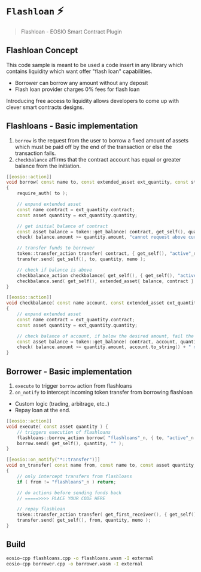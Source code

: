 # `Flashloan` ⚡️

> Flashloan - EOSIO Smart Contract Plugin

## Flashloan Concept

This code sample is meant to be used a code insert in any library which contains liquidity which want offer "flash loan" capabilities.

- Borrower can borrow any amount without any deposit
- Flash loan provider charges 0% fees for flash loan

Introducing free access to liquidity allows developers to come up with clever smart contracts designs.

## Flashloans - Basic implementation

1. `borrow` is the request from the user to borrow a fixed amount of assets which must be paid off by the end of the transaction or else the transaction fails.
2. `checkbalance` affirms that the contract account has equal or greater balance from the initiation.

```c++
[[eosio::action]]
void borrow( const name to, const extended_asset ext_quantity, const string memo )
{
    require_auth( to );

    // expand extended asset
    const name contract = ext_quantity.contract;
    const asset quantity = ext_quantity.quantity;

    // get initial balance of contract
    const asset balance = token::get_balance( contract, get_self(), quantity.symbol.code() );
    check( balance.amount >= quantity.amount, "cannot request above current balance");

    // transfer funds to borrower
    token::transfer_action transfer( contract, { get_self(), "active"_n });
    transfer.send( get_self(), to, quantity, memo );

    // check if balance is above
    checkbalance_action checkbalance( get_self(), { get_self(), "active"_n });
    checkbalance.send( get_self(), extended_asset{ balance, contract } );
}

[[eosio::action]]
void checkbalance( const name account, const extended_asset ext_quantity )
{
    // expand extended asset
    const name contract = ext_quantity.contract;
    const asset quantity = ext_quantity.quantity;

    // check balance of account, if below the desired amount, fail the transaction
    const asset balance = token::get_balance( contract, account, quantity.symbol.code() );
    check( balance.amount >= quantity.amount, account.to_string() + " must have a balance equal or above " + quantity.to_string() );
}
```

## Borrower - Basic implementation

1. `execute` to trigger `borrow` action from flashloans
2. `on_notify` to intercept incoming token transfer from borrowing flashloan
  - Custom logic (trading, arbitrage, etc..)
  - Repay loan at the end.

```c++
[[eosio::action]]
void execute( const asset quantity ) {
    // triggers execution of flashloans
    flashloans::borrow_action borrow( "flashloans"_n, { to, "active"_n });
    borrow.send( get_self(), quantity, "" );
}

[[eosio::on_notify("*::transfer")]]
void on_transfer( const name from, const name to, const asset quantity, const string memo )
{
    // only intercept transfers from flashloans
    if ( from != "flashloans"_n ) return;

    // do actions before sending funds back
    // =====>>>> PLACE YOUR CODE HERE

    // repay flashloan
    token::transfer_action transfer( get_first_receiver(), { get_self(), "active"_n });
    transfer.send( get_self(), from, quantity, memo );
}
```

## Build

```bash
eosio-cpp flashloans.cpp -o flashloans.wasm -I external
eosio-cpp borrower.cpp -o borrower.wasm -I external
```